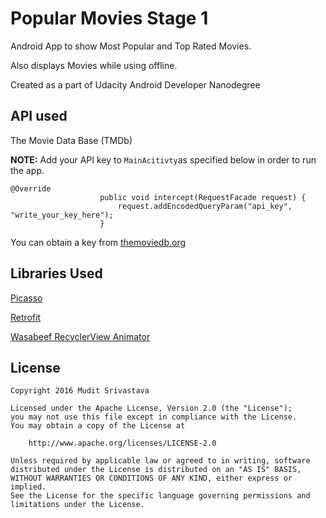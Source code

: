 # Popular Movies Stage 1
Android App to show Most Popular and Top Rated Movies.

Also displays Movies while using offline.

Created as a part of Udacity Android Developer Nanodegree 

## API used
The Movie Data Base (TMDb)

__NOTE:__ Add your API key to ``` MainAcitivty ```as specified below in order to run the app.
```
@Override
                    public void intercept(RequestFacade request) {
                        request.addEncodedQueryParam("api_key", "write_your_key_here");
                    }
```

You can obtain a key from [themoviedb.org](https://www.themoviedb.org)
## Libraries Used
[Picasso](http://square.github.io/picasso/)

[Retrofit](http://square.github.io/retrofit/)

[Wasabeef RecyclerView Animator](https://github.com/wasabeef/recyclerview-animators)

## License

```
Copyright 2016 Mudit Srivastava

Licensed under the Apache License, Version 2.0 (the "License");
you may not use this file except in compliance with the License.
You may obtain a copy of the License at

    http://www.apache.org/licenses/LICENSE-2.0

Unless required by applicable law or agreed to in writing, software
distributed under the License is distributed on an "AS IS" BASIS,
WITHOUT WARRANTIES OR CONDITIONS OF ANY KIND, either express or implied.
See the License for the specific language governing permissions and
limitations under the License.
```





